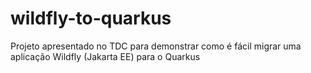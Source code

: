 # wildfly-to-quarkus

Projeto apresentado no TDC para demonstrar como é fácil migrar uma aplicação Wildfly (Jakarta EE) para o Quarkus